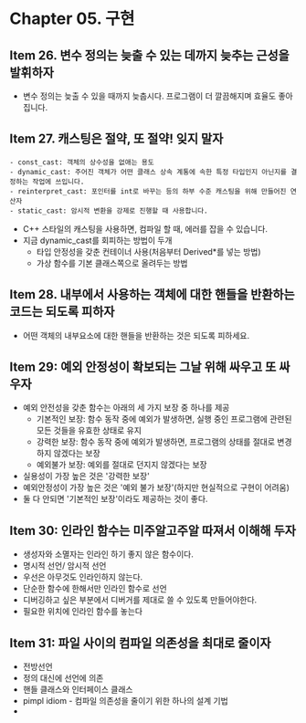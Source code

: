 # Chapter 05. 구현

## Item 26. 변수 정의는 늦출 수 있는 데까지 늦추는 근성을 발휘하자
- 변수 정의는 늦출 수 있을 때까지 늦춥시다. 프로그램이 더 깔끔해지며 효율도 좋아집니다.

## Item 27. 캐스팅은 절약, 또 절약! 잊지 말자
```
- const_cast: 객체의 상수성을 없애는 용도
- dynamic_cast: 주어진 객체가 어떤 클래스 상속 계통에 속한 특정 타입인지 아닌지를 결정하는 작업에 쓰입니다.
- reinterpret_cast: 포인터를 int로 바꾸는 등의 하부 수준 캐스팅을 위해 만들어진 연산자
- static_cast: 암시적 변환을 강제로 진행할 때 사용합니다.
```
- C++ 스타일의 캐스팅을 사용하면, 컴파일 할 때, 에러를 잡을 수 있습니다.
- 지금 dynamic_cast를 회피하는 방법이 두개 <br/>
    - 타입 안정성을 갖춘 컨테이너 사용(처음부터 Derived*를 넣는 방법)
    - 가상 함수를 기본 클래스쪽으로 올려두는 방법

## Item 28. 내부에서 사용하는 객체에 대한 핸들을 반환하는 코드는 되도록 피하자
- 어떤 객체의 내부요소에 대한 핸들을 반환하는 것은 되도록 피하세요.

## Item 29: 예외 안정성이 확보되는 그날 위해 싸우고 또 싸우자
- 예외 안전성을 갖춘 함수는 아래의 세 가지 보장 중 하나를 제공
  - 기본적인 보장: 함수 동작 중에 예외가 발생하면, 실행 중인 프로그램에 관련된 모든 것들을 유효한 상태로 유지
  - 강력한 보장: 함수 동작 중에 예외가 발생하면, 프로그램의 상태를 절대로 변경하지 않겠다는 보장
  - 예외불가 보장: 예외를 절대로 던지지 않겠다는 보장
- 실용성이 가장 높은 것은 '강력한 보장'
- 예외안정성이 가장 높은 것은 '예외 불가 보장'(하지만 현실적으로 구현이 어려움)
- 둘 다 안되면 '기본적인 보장'이라도 제공하는 것이 좋다.

## Item 30: 인라인 함수는 미주알고주알 따져서 이해해 두자
- 생성자와 소멸자는 인라인 하기 좋지 않은 함수이다.
- 명시적 선언/ 암시적 선언
- 우선은 아무것도 인라인하지 않는다.
- 단순한 함수에 한해서만 인라인 함수로 선언
- 디버깅하고 싶은 부분에서 디버거를 제대로 쓸 수 있도록 만들어야한다.
- 필요한 위치에 인라인 함수를 놓는다

## Item 31: 파일 사이의 컴파일 의존성을 최대로 줄이자
- 전방선언
- 정의 대신에 선언에 의존
- 핸들 클래스와 인터페이스 클래스
- pimpl idiom - 컴파일 의존성을 줄이기 위한 하나의 설계 기법
- 